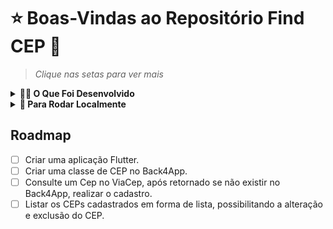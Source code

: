 # ⭐ Boas-Vindas ao Repositório Find CEP 📍
> *Clique nas setas para ver mais*
<details>
<summary><strong>👩‍💻 O Que Foi Desenvolvido</strong></summary><br />

Um app para inserir e encontrar CEPs. Com o objetivo de colocar em prática assincronismo e APIs REST em flutter.

Projeto desenvolvido durante o Santander Bootcamp 2023 - Mobile com Flutter.

Tabela usada como referência para o cálculo:

![image](https://github.com/leilaMoraes/imc_calculator/assets/109045940/c48df5b7-d4c8-4fd0-843a-af630da859da)
</details>

<details>
<summary><strong>👀 Para Rodar Localmente</strong></summary><br />

1. Clone o repositório   
  `git@github.com:leilaMoraes/find_cep.git`
2. Navegue até a pasta do repositório clonado  
    `cd find_cep`
3. Para rodar a aplicação    
  `flutter run`
</details>

## Roadmap

- [ ] Criar uma aplicação Flutter​​.
- [ ] Criar uma classe de CEP no Back4App.
- [ ] Consulte um Cep no ViaCep, após retornado se não existir no Back4App, realizar o cadastro​.
- [ ] Listar os CEPs cadastrados em forma de lista, possibilitando a alteração e exclusão do CEP.